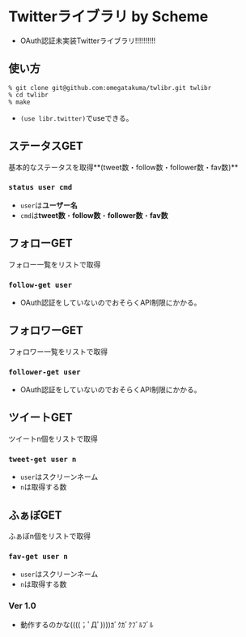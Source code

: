 Twitterライブラリ by Scheme
===========================
+ OAuth認証未実装Twitterライブラリ!!!!!!!!!!

使い方
------

	% git clone git@github.com:omegatakuma/twlibr.git twlibr
	% cd twlibr
	% make

+ `(use libr.twitter)`でuseできる。

ステータスGET
-------------
基本的なステータスを取得**(tweet数・follow数・follower数・fav数)**

### `status user cmd` ###
+ `user`は**ユーザー名**
+ `cmd`は**tweet数**・**follow数**・**follower数**・**fav数**

フォローGET
------------
フォロー一覧をリストで取得

### `follow-get user` ###
+ OAuth認証をしていないのでおそらくAPI制限にかかる。

フォロワーGET
-------------
フォロワー一覧をリストで取得

### `follower-get user` ###
+ OAuth認証をしていないのでおそらくAPI制限にかかる。

ツイートGET
-----------
ツイートn個をリストで取得

### `tweet-get user n` ###
+ `user`はスクリーンネーム
+ `n`は取得する数

ふぁぼGET
---------
ふぁぼn個をリストで取得

### `fav-get user n` ###
+ `user`はスクリーンネーム
+ `n`は取得する数


### Ver 1.0 ###
+ 動作するのかな((((；ﾟДﾟ))))ｶﾞｸｶﾞｸﾌﾞﾙﾌﾞﾙ
